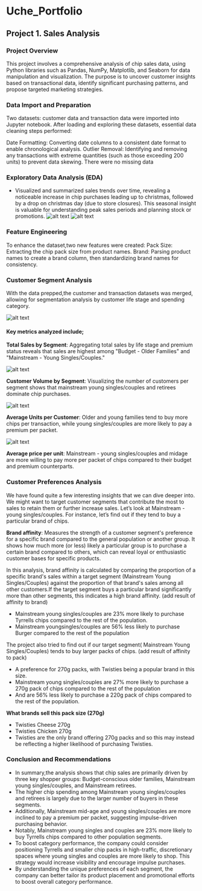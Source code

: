 # Uche_Portfolio
## Project 1. Sales Analysis
### Project Overview
This project involves a comprehensive analysis of chip sales data, using Python libraries such as Pandas, NumPy, Matplotlib, and Seaborn for data manipulation and visualization. The purpose is to uncover customer insights based on transactional data, identify significant purchasing patterns, and propose targeted marketing strategies.
### Data Import and Preparation

Two datasets: customer data and transaction data were imported into Jupyter notebook. After loading and exploring these datasets, essential data cleaning steps performed:

Date Formatting: Converting date columns to a consistent date format to enable chronological analysis.
Outlier Removal: Identifying and removing any transactions with extreme quantities (such as those exceeding 200 units) to prevent data skewing.
There were no missing data 
### Exploratory Data Analysis (EDA)
- Visualized and summarized sales trends over time, revealing a noticeable increase in chip purchases leading up to christmas, followed by a drop on christmas day (due to store closures). This seasonal insight is valuable for understanding peak sales periods and planning stock or promotions.
![alt text](https://github.com/uchy4life/Uche_Portfolio/blob/main/Unknown.png)     ![alt text](https://github.com/uchy4life/Uche_Portfolio/blob/main/Unknown)

### Feature Engineering
To enhance the dataset,two new features were created:
Pack Size: Extracting the chip pack size from product names.
Brand: Parsing product names to create a brand column, then standardizing brand names for consistency.
### Customer Segment Analysis
With the data prepped,the customer and transaction datasets was merged, allowing for segmentation analysis by customer life stage and spending category. 

![alt text](https://github.com/uchy4life/Uche_Portfolio/blob/main/Unknown-2)

#### Key metrics analyzed include; 

**Total Sales by Segment**: Aggregating total sales by life stage and premium status reveals that sales are highest among "Budget - Older Families" and "Mainstream - Young Singles/Couples."

![alt text](https://github.com/uchy4life/Uche_Portfolio/blob/main/Unknown-3)

**Customer Volume by Segment**: Visualizing the number of customers per segment shows that mainstream young singles/couples and retirees dominate chip purchases.

![alt text](https://github.com/uchy4life/Uche_Portfolio/blob/main/Unknown-4)

**Average Units per Customer**: Older and young families tend to buy more chips per transaction, while young singles/couples are more likely to pay a premium per packet.

![alt text](https://github.com/uchy4life/Uche_Portfolio/blob/main/Unknown-5)

**Average price per unit**: Mainstream - young singles/couples and midage are more willing to pay more per packet of chips compared to their budget and premium counterparts.

### Customer Preferences Analysis
We have found quite a few interesting insights that we can dive deeper into. We might want to target customer segments that contribute the most to sales to retain them or further increase sales. 
Let’s look at Mainstream - young singles/couples. For instance, let’s find out if they tend to buy a particular brand of chips. 

**Brand affinity**: Measures the strength of a customer segment's preference for a specific brand compared to the general population or another group.
It shows how much more (or less) likely a particular group is to purchase a certain brand compared to others, which can reveal loyal or enthusiastic customer bases for specific products.

In this analysis, brand affinity is calculated by comparing the proportion of a specific brand's sales within a target segment (Mainstream Young Singles/Couples) against the proportion of that brand's sales among all other customers.If the target segment buys a particular brand significantly more than other segments, this indicates a high brand affinity.
(add result of affinity to brand)
- Mainstream young singles/couples are 23% more likely to purchase Tyrrells chips compared to the rest of the population.
- Mainstream youngsingles/couples are 56% less likely to purchase Burger compared to the rest of the population

The project also tried to find out if our target segment( Mainstream Young Singles/Couples) tends to buy larger packs of chips.
(add result of affinity to pack)

- A preference for 270g packs, with Twisties being a popular brand in this size.
- Mainstream young singles/couples are 27% more likely to purchase a 270g pack of chips compared to the rest of the population
- And are 56% less likely to purchase a 220g pack of chips compared to the rest of the population.
  
**What brands sell this pack size (270g)**
- Twisties Cheese 270g
- Twisties Chicken 270g
- Twisties are the only brand offering 270g packs and so this may instead be reflecting a higher likelihood of purchasing Twisties.

### Conclusion and Recommendations
- In summary,the analysis shows that chip sales are primarily driven by three key shopper groups: Budget-conscious older families, Mainstream young singles/couples, and Mainstream retirees.
- The higher chip spending among Mainstream young singles/couples and retirees is largely due to the larger number of buyers in these segments.
- Additionally, Mainstream mid-age and young singles/couples are more inclined to pay a premium per packet, suggesting impulse-driven purchasing behavior.
- Notably, Mainstream young singles and couples are 23% more likely to buy Tyrrells chips compared to other population segments.
-  To boost category performance, the company could consider positioning Tyrrells and smaller chip packs in high-traffic, discretionary spaces where young singles and couples are more likely to shop. This strategy would increase visibility and encourage impulse purchases.
- By understanding the unique preferences of each segment, the company can better tailor its product placement and promotional efforts to boost overall category performance.


